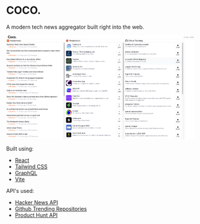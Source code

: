 # COCO.

A modern tech news aggregator built right into the web. 

![Coco screenshot](src/assets/Coco-screenshot.png)


Built using:
- [React](https://react.dev/)
- [Tailwind CSS](https://tailwindcss.com/)
- [GraphQL](https://graphql.org/)
- [Vite](https://vitejs.dev/)

API's used:
- [Hacker News API](https://github.com/HackerNews/API)
- [Github Trending Repositories](https://github.com/alisoft/github-trending-api)
- [Product Hunt API](https://api.producthunt.com/v2/docs)


